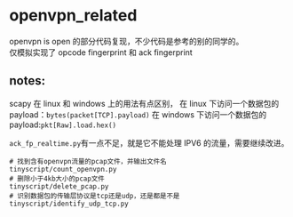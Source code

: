 # openvpn_related

openvpn is open 的部分代码复现，不少代码是参考的别的同学的。  
仅模拟实现了 opcode fingerprint 和 ack fingerprint

## notes:

scapy 在 linux 和 windows 上的用法有点区别，
在 linux 下访问一个数据包的 payload：`bytes(packet[TCP].payload)`
在 windows 下访问一个数据包的 payload:`pkt[Raw].load.hex()`

`ack_fp_realtime.py`有一点不足，就是它不能处理 IPV6 的流量，需要继续改进。

```
# 找到含有openvpn流量的pcap文件，并输出文件名
tinyscript/count_openvpn.py
# 删除小于4kb大小的pcap文件
tinyscript/delete_pcap.py
# 识别数据包的传输层协议是tcp还是udp，还是都是不是
tinyscript/identify_udp_tcp.py
```
